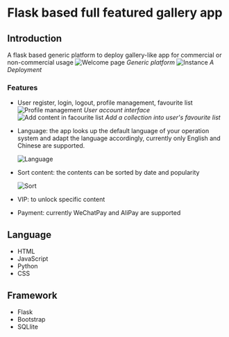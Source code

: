 # Flask based full featured gallery app 

## Introduction
A flask based generic platform to deploy gallery-like app for commercial or non-commercial usage
![Welcome page](https://user-images.githubusercontent.com/43483189/89638501-3a299680-d8ac-11ea-953d-ca34a2801e6c.png)
*Generic platform*
![Instance](https://user-images.githubusercontent.com/43483189/89644273-d4dba280-d8b7-11ea-97d9-8fc46870e0b8.png)
*A Deployment*
### Features
- User register, login, logout, profile management, favourite list
![Profile management](https://user-images.githubusercontent.com/43483189/89641556-339e1d80-d8b2-11ea-8327-d0480c545aa9.png)
*User account interface*
![Add content in facourite list](https://user-images.githubusercontent.com/43483189/89641446-f8035380-d8b1-11ea-8aac-7c1460a27fdb.png)
*Add a collection into user's favourite list*
- Language: the app looks up the default language of your operation system and adapt the language accordingly, currently only English and Chinese are supported.

  ![Language](https://user-images.githubusercontent.com/43483189/89641794-c2ab3580-d8b2-11ea-98ea-e788ecdca3f8.png)
- Sort content: the contents can be sorted by date and popularity
  
  ![Sort](https://user-images.githubusercontent.com/43483189/89641928-1453c000-d8b3-11ea-9ee3-bc29296a2849.png)
- VIP: to unlock specific content
- Payment: currently WeChatPay and AliPay are supported

## Language
- HTML
- JavaScript
- Python
- CSS

## Framework
- Flask
- Bootstrap
- SQLlite







